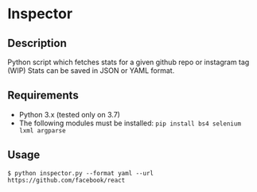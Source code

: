 # Inspector

## Description

Python script which fetches stats for a given github repo or instagram tag (WIP)
Stats can be saved in JSON or YAML format.

## Requirements

- Python 3.x (tested only on 3.7)
- The following modules must be installed: `pip install bs4 selenium lxml argparse`

## Usage
```console
$ python inspector.py --format yaml --url https://github.com/facebook/react
```

